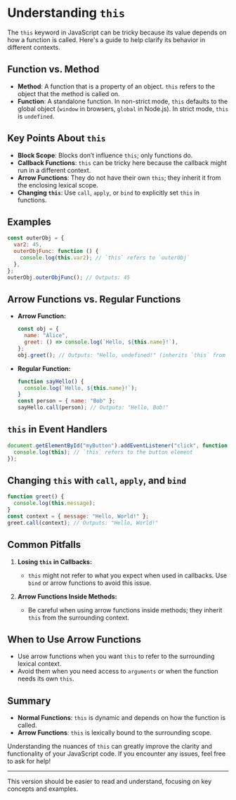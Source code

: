 # Understanding `this`

The `this` keyword in JavaScript can be tricky because its value depends on how a function is called. Here's a guide to help clarify its behavior in different contexts.

## Function vs. Method

- **Method**: A function that is a property of an object. `this` refers to the object that the method is called on.
- **Function**: A standalone function. In non-strict mode, `this` defaults to the global object (`window` in browsers, `global` in Node.js). In strict mode, `this` is `undefined`.

## Key Points About `this`

- **Block Scope**: Blocks don’t influence `this`; only functions do.
- **Callback Functions**: `this` can be tricky here because the callback might run in a different context.
- **Arrow Functions**: They do not have their own `this`; they inherit it from the enclosing lexical scope.
- **Changing `this`**: Use `call`, `apply`, or `bind` to explicitly set `this` in functions.

## Examples

```js
const outerObj = {
  var2: 45,
  outerObjFunc: function () {
    console.log(this.var2); // `this` refers to `outerObj`
  },
};
outerObj.outerObjFunc(); // Outputs: 45
```

## Arrow Functions vs. Regular Functions

- **Arrow Function:**
  ```js
  const obj = {
    name: "Alice",
    greet: () => console.log(`Hello, ${this.name}!`),
  };
  obj.greet(); // Outputs: "Hello, undefined!" (inherits `this` from the global scope)
  ```
- **Regular Function:**
  ```js
  function sayHello() {
    console.log(`Hello, ${this.name}!`);
  }
  const person = { name: "Bob" };
  sayHello.call(person); // Outputs: "Hello, Bob!"
  ```

## `this` in Event Handlers

```js
document.getElementById("myButton").addEventListener("click", function () {
  console.log(this); // `this` refers to the button element
});
```

## Changing `this` with `call`, `apply`, and `bind`

```js
function greet() {
  console.log(this.message);
}
const context = { message: "Hello, World!" };
greet.call(context); // Outputs: "Hello, World!"
```

## Common Pitfalls

1. **Losing `this` in Callbacks:**

   - `this` might not refer to what you expect when used in callbacks. Use `bind` or arrow functions to avoid this issue.

2. **Arrow Functions Inside Methods:**
   - Be careful when using arrow functions inside methods; they inherit `this` from the surrounding context.

## When to Use Arrow Functions

- Use arrow functions when you want `this` to refer to the surrounding lexical context.
- Avoid them when you need access to `arguments` or when the function needs its own `this`.

## Summary

- **Normal Functions**: `this` is dynamic and depends on how the function is called.
- **Arrow Functions**: `this` is lexically bound to the surrounding scope.

Understanding the nuances of `this` can greatly improve the clarity and functionality of your JavaScript code. If you encounter any issues, feel free to ask for help!

---

This version should be easier to read and understand, focusing on key concepts and examples.
